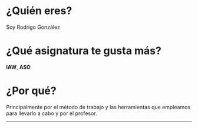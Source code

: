 # ¿Quién eres?
Soy Rodrigo González

# ¿Qué asignatura te gusta más?
**IAW**, **ASO**

# ¿Por qué?
Principalmente por el método de trabajo y las herramientas que empleamos para llevarlo a cabo y por el profesor.

---
